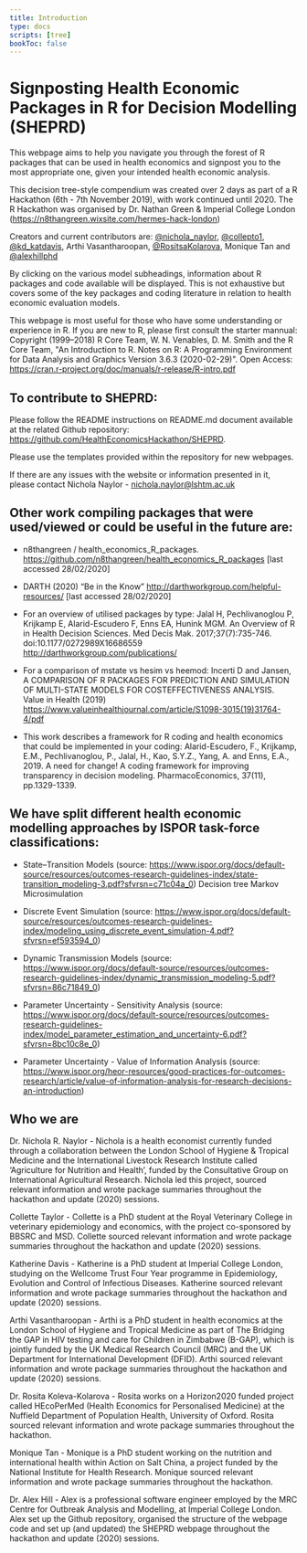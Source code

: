 ```yaml
---
title: Introduction
type: docs
scripts: [tree]
bookToc: false
---
```


# Signposting Health Economic Packages in R for Decision Modelling (SHEPRD)

This webpage aims to help you navigate you through the forest of R packages that can be used in health economics and signpost you to the most appropriate one, given your intended health economic analysis. 

This decision tree-style compendium was created over 2 days as part of a R Hackathon (6th - 7th November 2019), with work continued until 2020. The R Hackathon was organised by Dr. Nathan Green & Imperial College London (https://n8thangreen.wixsite.com/hermes-hack-london)

Creators and current contributors are:
[@nichola_naylor](https://twitter.com/nichola_naylor), 
[@collepto1](https://twitter.com/collepto1), [@kd_katdavis](https://twitter.com/kd_katdavis), Arthi Vasantharoopan, [@RositsaKolarova](https://twitter.com/rositsakolarova), Monique Tan and [@alexhillphd](https://twitter.com/alexhillphd)
 
By clicking on the various model subheadings, information about R packages and code available will be displayed.
This is not exhaustive but covers some of the key packages and coding literature in relation to health economic evaluation models.

This webpage is most useful for those who have some understanding or experience in R. If you are new to R, please first consult the starter mannual: Copyright (1999–2018) R Core Team, W. N. Venables, D. M. Smith and the R Core Team, "An Introduction to R. Notes on R: A Programming Environment for Data Analysis and Graphics Version 3.6.3 (2020-02-29)". Open Access: https://cran.r-project.org/doc/manuals/r-release/R-intro.pdf 


<div id="tree"></div>
<script src="https://d3js.org/d3.v5.min.js"></script>


## To contribute to SHEPRD:
Please follow the README instructions on README.md document available at the related Github repository: https://github.com/HealthEconomicsHackathon/SHEPRD.

Please use the templates provided within the repository for new webpages. 

If there are any issues with the website or information presented in it, please contact Nichola Naylor - nichola.naylor@lshtm.ac.uk

## Other work compiling packages that were used/viewed or could be useful in the future are:

* n8thangreen / health_economics_R_packages. https://github.com/n8thangreen/health_economics_R_packages [last accessed 28/02/2020]

* DARTH (2020) “Be in the Know” http://darthworkgroup.com/helpful-resources/ [last accessed 28/02/2020]

* For an overview of utilised packages by type: Jalal H, Pechlivanoglou P, Krijkamp E, Alarid-Escudero F, Enns EA, Hunink MGM. An Overview of R in Health Decision Sciences. Med Decis Mak. 2017;37(7):735-746. doi:10.1177/0272989X16686559 http://darthworkgroup.com/publications/

* For a comparison of mstate vs hesim vs heemod: Incerti D and Jansen, A COMPARISON OF R PACKAGES FOR PREDICTION AND SIMULATION OF MULTI-STATE MODELS FOR COSTEFFECTIVENESS ANALYSIS. Value in Health (2019) https://www.valueinhealthjournal.com/article/S1098-3015(19)31764-4/pdf

* This work describes a framework for R coding and health economics that could be implemented in your coding:
Alarid-Escudero, F., Krijkamp, E.M., Pechlivanoglou, P., Jalal, H., Kao, S.Y.Z., Yang, A. and Enns, E.A., 2019. A need for change! A coding framework for improving transparency in decision modeling. PharmacoEconomics, 37(11), pp.1329-1339. 

## We have split different health economic modelling approaches by ISPOR task-force classifications:

* State–Transition Models (source:  https://www.ispor.org/docs/default-source/resources/outcomes-research-guidelines-index/state-transition_modeling-3.pdf?sfvrsn=c71c04a_0)
Decision tree 
Markov
Microsimulation

* Discrete Event Simulation (source: https://www.ispor.org/docs/default-source/resources/outcomes-research-guidelines-index/modeling_using_discrete_event_simulation-4.pdf?sfvrsn=ef593594_0) 


* Dynamic Transmission Models (source: https://www.ispor.org/docs/default-source/resources/outcomes-research-guidelines-index/dynamic_transmission_modeling-5.pdf?sfvrsn=86c71849_0) 


* Parameter Uncertainty - Sensitivity Analysis (source: https://www.ispor.org/docs/default-source/resources/outcomes-research-guidelines-index/model_parameter_estimation_and_uncertainty-6.pdf?sfvrsn=8bc10c8e_0) 


* Parameter Uncertainty - Value of Information Analysis (source: https://www.ispor.org/heor-resources/good-practices-for-outcomes-research/article/value-of-information-analysis-for-research-decisions-an-introduction)

## Who we are

Dr. Nichola R. Naylor - Nichola is a health economist currently funded through a collaboration between the London School of Hygiene & Tropical Medicine and the International Livestock Research Institute called ‘Agriculture for Nutrition and Health’, funded by the Consultative Group on International Agricultural Research. Nichola led this project, sourced relevant information and wrote package summaries throughout the hackathon and update (2020) sessions.

Collette Taylor - Collette is a PhD student at the Royal Veterinary College in veterinary epidemiology and economics, with the project co-sponsored by BBSRC and MSD. Collette sourced relevant information and wrote package summaries throughout the hackathon and update (2020) sessions.

Katherine Davis - Katherine is a PhD student at Imperial College London, studying on the Wellcome Trust Four Year programme in Epidemiology, Evolution and Control of Infectious Diseases. Katherine sourced relevant information and wrote package summaries throughout the hackathon and update (2020) sessions.

Arthi Vasantharoopan - Arthi is a PhD student in health economics at the London School of Hygiene and Tropical Medicine as part of The Bridging the GAP in HIV testing and care for Children in Zimbabwe (B-GAP), which is jointly funded by the UK Medical Research Council (MRC) and the UK Department for International Development (DFID). Arthi sourced relevant information and wrote package summaries throughout the hackathon and update (2020) sessions.

Dr. Rosita Koleva-Kolarova - Rosita works on a Horizon2020 funded project called HEcoPerMed (Health Economics for Personalised Medicine) at the Nuffield Department of Population Health, University of Oxford. Rosita sourced relevant information and wrote package summaries throughout the hackathon.

Monique Tan - Monique is a PhD student working on the nutrition and international health within Action on Salt China, a project funded by the National Institute for Health Research. Monique sourced relevant information and wrote package summaries throughout the hackathon.

Dr. Alex Hill - Alex is a professional software engineer employed by the MRC Centre for Outbreak Analysis and Modelling, at Imperial College London. Alex set up the Github repository, organised the structure of the webpage code and set up (and updated) the SHEPRD webpage throughout the hackathon and update (2020) sessions.


